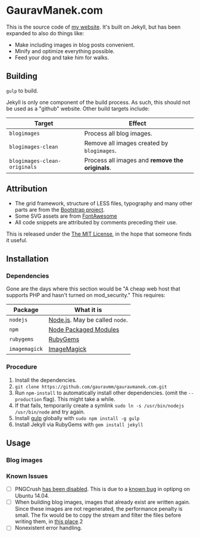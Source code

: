 # GauravManek.com

This is the source code of [my website](http://www.gauravmanek.com/). It's built on Jekyll, but has been expanded to also do things like:
- Make including images in blog posts convenient.
- Minify and optimize everything possible.
- Feed your dog and take him for walks.

## Building

`gulp` to build.

Jekyll is only one component of the build process. As such, this should not be used as a "github" website. Other build targets include:

Target  | Effect
------------- | -------------
`blogimages` | Process all blog images.
`blogimages-clean` | Remove all images created by `blogimages`.
`blogimages-clean-originals` | Process all images and __remove the originals__.

## Attribution

- The grid framework, structure of LESS files, typography and many other parts are from the [Bootstrap project](http://getbootstrap.com/).
- Some SVG assets are from [FontAwesome](http://fontawesome.io/)
- All code snippets are attributed by comments preceding their use.

This is released under the [The MIT License](https://github.com/gauravmm/gauravmanek.com/blob/master/LICENSE), in the hope that someone finds it useful.

## Installation

### Dependencies

Gone are the days where this section would be "A cheap web host that supports PHP and hasn't turned on mod_security." This requires:

Package | What it is
------- | ----------
`nodejs` | [Node.js](http://nodejs.org/). May be called `node`.
`npm` | [Node Packaged Modules](https://www.npmjs.org/)
`rubygems` | [RubyGems](https://rubygems.org/)
`imagemagick` | [ImageMagick](http://www.imagemagick.org/)

### Procedure

1. Install the dependencies.
2. `git clone https://github.com/gauravmm/gauravmanek.com.git`
3. Run `npm-install` to automatically install other dependencies. (omit the `--production` flag). This might take a while.
4. If that fails, temporarily create a symlink `sudo ln -s /usr/bin/nodejs /usr/bin/node` and try again.
5. Install [gulp](http://gulpjs.com/) globally with `sudo npm install -g gulp`
6. Install Jekyll via RubyGems with `gem install jekyll`

## Usage

### Blog images

### Known Issues

- [ ] PNGCrush [has been disabled](https://github.com/gauravmm/gauravmanek.com/blob/6fe79c97c6c60d5b6c19ba198eda0d42d804eec5/gulpfile.js#L139-L144). This is due to a [known bug](https://github.com/google/web-starter-kit/issues/279) in optipng on Ubuntu 14.04.
- [ ] When building blog images, images that already exist are written again. Since these images are not regenerated, the performance penalty is small. The fix would be to copy the stream and filter the files before writing them, in [this place](https://github.com/gauravmm/gauravmanek.com/blob/6fe79c97c6c60d5b6c19ba198eda0d42d804eec5/gulpfile.js#L170).2
- [ ] Nonexistent error handling.
